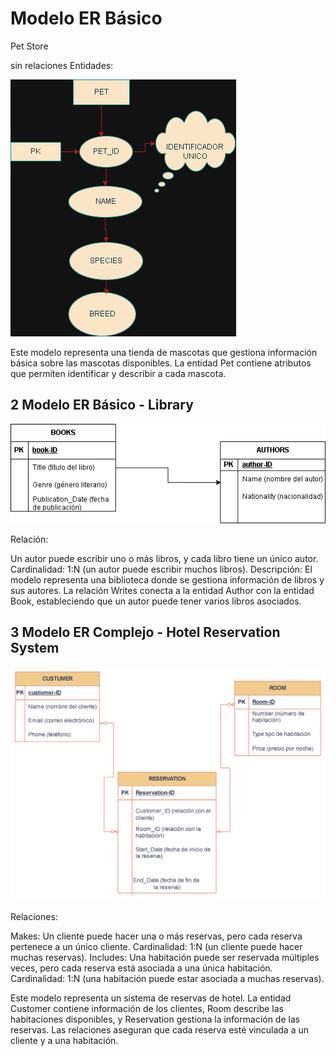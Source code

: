 # Modelo ER Básico

Pet Store

sin relaciones
Entidades:

![pet](pet.drawio.png)

Este modelo representa una tienda de mascotas que gestiona información básica sobre las mascotas disponibles. La entidad Pet contiene atributos que permiten identificar y describir a cada mascota.

## 2  Modelo ER Básico - Library

![libreria](book.drawio.png)

Relación:

 Un autor puede escribir uno o más libros, y cada libro tiene un único autor.
Cardinalidad: 1:N (un autor puede escribir muchos libros).
Descripción:
El modelo representa una biblioteca donde se gestiona información de libros y sus autores. La relación Writes conecta a la entidad Author con la entidad Book, estableciendo que un autor puede tener varios libros asociados.

## 3 Modelo ER Complejo - Hotel Reservation System

![hotel](image.png)

Relaciones:

Makes: Un cliente puede hacer una o más reservas, pero cada reserva pertenece a un único cliente.
Cardinalidad: 1:N (un cliente puede hacer muchas reservas).
Includes: Una habitación puede ser reservada múltiples veces, pero cada reserva está asociada a una única habitación.
Cardinalidad: 1:N (una habitación puede estar asociada a muchas reservas).

Este modelo representa un sistema de reservas de hotel. La entidad Customer contiene información de los clientes, Room describe las habitaciones disponibles, y Reservation gestiona la información de las reservas. Las relaciones aseguran que cada reserva esté vinculada a un cliente y a una habitación.
